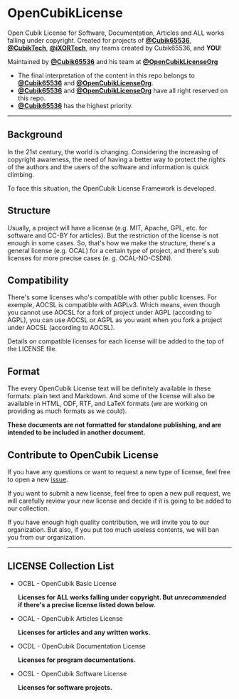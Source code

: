 # OpenCubikLicense

Open Cubik License for Software, Documentation, Articles and ALL works falling under copyright. Created for projects of **[@Cubik65536](https://github.com/Cubik65536)**, **[@CubikTech](https://github.com/CubikTech)**, **[@iXORTech](https://github.com/iXORTech)**, any teams created by Cubik65536, and **YOU**!

Maintained by **[@Cubik65536](https://github.com/Cubik65536)** and his team at **[@OpenCubikLicenseOrg](https://github.com/OpenCubikLicenseOrg)**

- The final interpretation of the content in this repo belongs to **[@Cubik65536](https://github.com/Cubik65536)** and **[@OpenCubikLicenseOrg](https://github.com/OpenCubikLicenseOrg)**.
- **[@Cubik65536](https://github.com/Cubik65536)** and **[@OpenCubikLicenseOrg](https://github.com/OpenCubikLicenseOrg)** have all right reserved on this repo. 
- **[@Cubik65536](https://github.com/Cubik65536)** has the highest priority.

------

## Background

In the 21st century, the world is changing. Considering the increasing of copyright awareness, the need of having a better way to protect the rights of the authors and the users of the software and information is quick climbing.

To face this situation, the OpenCubik License Framework is developed.

## Structure

Usually, a project will have a license (e.g. MIT, Apache, GPL, etc. for software and CC-BY for articles). But the restriction of the license is not enough in some cases. So, that's how we make the structure, there's a general license (e.g. OCAL) for a certain type of project, and there's sub licenses for more precise cases (e. g. OCAL-NO-CSDN).

## Compatibility

There's some licenses who's compatible with other public licenses. For exemple, AOCSL is compatible with AGPLv3. Which means, even though you cannot use AOCSL for a fork of project under AGPL (according to AGPL), you can use AOCSL or AGPL as you want when you fork a project under AOCSL (according to AOCSL).

Details on compatible licenses for each license will be added to the top of the LICENSE file.

## Format

The every OpenCubik License text will be definitely available in these formats: plain text and Markdown. And some of the license will also be available in HTML, ODF, RTF, and LaTeX formats (we are working on providing as much formats as we could).

**These documents are not formatted for standalone publishing, and are intended to be included in another document.**

## Contribute to OpenCubik License

If you have any questions or want to request a new type of license, feel free to open a new [issue](https://github.com/OpenCubikLicenseOrg/OpenCubikLicense/issues).

If you want to submit a new license, feel free to open a new pull request, we will carefully review your new license and decide if it is going to be added to our collection.

If you have enough high quality contribution, we will invite you to our organization. But also, if you put too much useless contents, we will ban you from our organization.

------

## LICENSE Collection List

- OCBL - OpenCubik Basic License

    **Licenses for ALL works falling under copyright. But *unrecommended* if there's a precise license listed down below.**

- OCAL - OpenCubik Articles License

    **Licenses for articles and any written works.**

- OCDL - OpenCubik Documentation License 

    **Licenses for program documentations.**

- OCSL - OpenCubik Software License

    **Licenses for software projects.**
    
